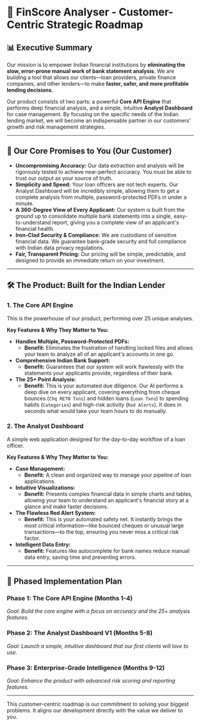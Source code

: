 # 🚀 FinScore Analyser - Customer-Centric Strategic Roadmap

## 📊 Executive Summary

Our mission is to empower Indian financial institutions by **eliminating the slow, error-prone manual work of bank statement analysis**. We are building a tool that allows our clients—loan providers, private finance companies, and other lenders—to make **faster, safer, and more profitable lending decisions**.

Our product consists of two parts: a powerful **Core API Engine** that performs deep financial analysis, and a simple, intuitive **Analyst Dashboard** for case management. By focusing on the specific needs of the Indian lending market, we will become an indispensable partner in our customers' growth and risk management strategies.

---

## 🎯 Our Core Promises to You (Our Customer)

*   **Uncompromising Accuracy:** Our data extraction and analysis will be rigorously tested to achieve near-perfect accuracy. You must be able to trust our output as your source of truth.
*   **Simplicity and Speed:** Your loan officers are not tech experts. Our Analyst Dashboard will be incredibly simple, allowing them to get a complete analysis from multiple, password-protected PDFs in under a minute.
*   **A 360-Degree View of Every Applicant:** Our system is built from the ground up to consolidate multiple bank statements into a single, easy-to-understand report, giving you a complete view of an applicant's financial health.
*   **Iron-Clad Security & Compliance:** We are custodians of sensitive financial data. We guarantee bank-grade security and full compliance with Indian data privacy regulations.
*   **Fair, Transparent Pricing:** Our pricing will be simple, predictable, and designed to provide an immediate return on your investment.

---

## 🛠️ The Product: Built for the Indian Lender

### **1. The Core API Engine**

This is the powerhouse of our product, performing over 25 unique analyses.

**Key Features & Why They Matter to You:**

*   **Handles Multiple, Password-Protected PDFs:** 
    *   **Benefit:** Eliminates the frustration of handling locked files and allows your team to analyze all of an applicant's accounts in one go.
*   **Comprehensive Indian Bank Support:** 
    *   **Benefit:** Guarantees that our system will work flawlessly with the statements your applicants provide, regardless of their bank.
*   **The 25+ Point Analysis:**
    *   **Benefit:** This is your automated due diligence. Our AI performs a deep dive on every applicant, covering everything from cheque bounces (`Chq RETN Txns`) and hidden loans (`Loan Txns`) to spending habits (`Categories`) and high-risk activity (`Red Alerts`). It does in seconds what would take your team hours to do manually.

### **2. The Analyst Dashboard**

A simple web application designed for the day-to-day workflow of a loan officer.

**Key Features & Why They Matter to You:**

*   **Case Management:** 
    *   **Benefit:** A clean and organized way to manage your pipeline of loan applications.
*   **Intuitive Visualizations:** 
    *   **Benefit:** Presents complex financial data in simple charts and tables, allowing your team to understand an applicant's financial story at a glance and make faster decisions.
*   **The Flawless Red Alert System:** 
    *   **Benefit:** This is your automated safety net. It instantly brings the most critical information—like bounced cheques or unusual large transactions—to the top, ensuring you never miss a critical risk factor.
*   **Intelligent Data Entry:** 
    *   **Benefit:** Features like autocomplete for bank names reduce manual data entry, saving time and preventing errors.

---

## 🚀 Phased Implementation Plan

### **Phase 1: The Core API Engine (Months 1-4)**

*Goal: Build the core engine with a focus on accuracy and the 25+ analysis features.*

### **Phase 2: The Analyst Dashboard V1 (Months 5-8)**

*Goal: Launch a simple, intuitive dashboard that our first clients will love to use.*

### **Phase 3: Enterprise-Grade Intelligence (Months 9-12)**

*Goal: Enhance the product with advanced risk scoring and reporting features.*

---

This customer-centric roadmap is our commitment to solving your biggest problems. It aligns our development directly with the value we deliver to you.
